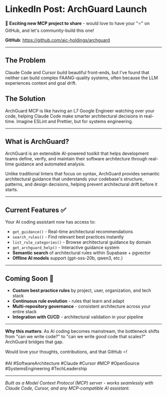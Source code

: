 # LinkedIn Post: ArchGuard Launch

🚀 **Exciting new MCP project to share** - would love to have your "⭐" on GitHub, and let's community-build this one!

**GitHub**: https://github.com/aic-holdings/archguard

---

## **The Problem**
Claude Code and Cursor build beautiful front-ends, but I've found that neither can build complex FAANG-quality systems, often because the LLM experiences context and goal drift.

## **The Solution** 
ArchGuard MCP is like having an L7 Google Engineer watching over your code, helping Claude Code make smarter architectural decisions in real-time. Imagine ESLint and Prettier, but for systems engineering.

---

## **What is ArchGuard?**

ArchGuard is an extensible AI-powered toolkit that helps development teams define, verify, and maintain their software architecture through real-time guidance and automated analysis.

Unlike traditional linters that focus on syntax, ArchGuard provides semantic architectural guidance that understands your codebase's structure, patterns, and design decisions, helping prevent architectural drift before it starts.

---

## **Current Features** ✅
Your AI coding assistant now has access to:
- `get_guidance()` - Real-time architectural recommendations
- `search_rules()` - Find relevant best practices instantly  
- `list_rule_categories()` - Browse architectural guidance by domain
- `get_archguard_help()` - Interactive guidance system
- **Semantic search** of architectural rules within Supabase + pgvector
- **Offline AI models** support (gpt-oss-20b, qwen3, etc.)

---

## **Coming Soon** 🔮
- **Custom best practice rules** by project, user, organization, and tech stack
- **Continuous rule evolution** - rules that learn and adapt
- **Multi-repository governance** - consistent architecture across your entire stack
- **Integration with CI/CD** - architectural validation in your pipeline

---

**Why this matters**: As AI coding becomes mainstream, the bottleneck shifts from "can we write code?" to "can we write *good* code that scales?" ArchGuard bridges that gap.

Would love your thoughts, contributions, and that GitHub ⭐!

#AI #SoftwareArchitecture #Claude #Cursor #MCP #OpenSource #SystemsEngineering #TechLeadership

---

*Built as a Model Context Protocol (MCP) server - works seamlessly with Claude Code, Cursor, and any MCP-compatible AI assistant.*